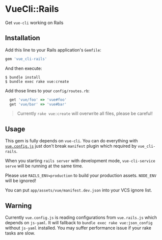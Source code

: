 # VueCli::Rails

Get `vue-cli` working on Rails

## Installation

Add this line to your Rails application's `Gemfile`:

```ruby
gem 'vue_cli-rails'
```

And then execute:

    $ bundle install
    $ bundle exec rake vue:create

Add those lines to your `config/routes.rb`:

```ruby
  get 'vue/foo' => 'vue#foo'
  get 'vue/bar' => 'vue#bar'
```

> Currently `rake vue:create` will overwrite all files, please be careful!

## Usage

This gem is fully depends on `vue-cli`. You can do everything with [`vue.config.js`](https://cli.vuejs.org/config/) just don't break `manifest` plugin which required by `vue_cli-rails`.

When you starting `rails server` with development mode, `vue-cli-service serve` will be running at the same time.

Please use `RAILS_ENV=production` to build your production assets. `NODE_ENV` will be ignored!

You can put `app/assets/vue/manifest.dev.json` into your VCS ignore list.

## Warning

Currently `vue.config.js` is reading configurations from `vue.rails.js` which depends on `js-yaml`. It will fallback to `bundle exec rake vue:json_config` without `js-yaml` installed. You may suffer performance issue if your rake tasks are slow.
